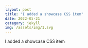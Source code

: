 ```yaml
---
layout: post
title: "I added a showcase CSS item"
date: 2022-05-21
category: jekyll
img: /assets/img/1.svg
---
```

I added a showcase CSS item
